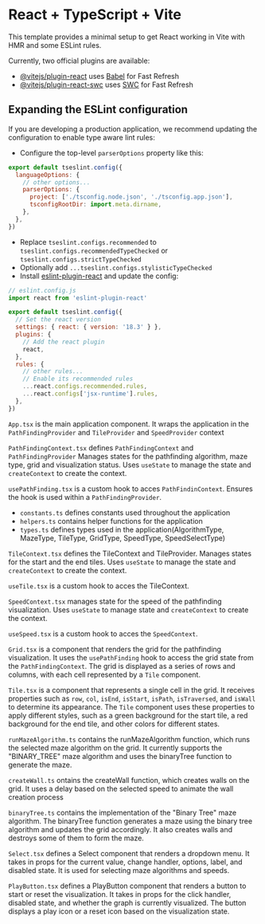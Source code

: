 # React + TypeScript + Vite

This template provides a minimal setup to get React working in Vite with HMR and some ESLint rules.

Currently, two official plugins are available:

- [@vitejs/plugin-react](https://github.com/vitejs/vite-plugin-react/blob/main/packages/plugin-react/README.md) uses [Babel](https://babeljs.io/) for Fast Refresh
- [@vitejs/plugin-react-swc](https://github.com/vitejs/vite-plugin-react-swc) uses [SWC](https://swc.rs/) for Fast Refresh

## Expanding the ESLint configuration

If you are developing a production application, we recommend updating the configuration to enable type aware lint rules:

- Configure the top-level `parserOptions` property like this:

```js
export default tseslint.config({
  languageOptions: {
    // other options...
    parserOptions: {
      project: ['./tsconfig.node.json', './tsconfig.app.json'],
      tsconfigRootDir: import.meta.dirname,
    },
  },
})
```

- Replace `tseslint.configs.recommended` to `tseslint.configs.recommendedTypeChecked` or `tseslint.configs.strictTypeChecked`
- Optionally add `...tseslint.configs.stylisticTypeChecked`
- Install [eslint-plugin-react](https://github.com/jsx-eslint/eslint-plugin-react) and update the config:

```js
// eslint.config.js
import react from 'eslint-plugin-react'

export default tseslint.config({
  // Set the react version
  settings: { react: { version: '18.3' } },
  plugins: {
    // Add the react plugin
    react,
  },
  rules: {
    // other rules...
    // Enable its recommended rules
    ...react.configs.recommended.rules,
    ...react.configs['jsx-runtime'].rules,
  },
})
```
`App.tsx` is the main application component.
It wraps the application in the `PathFindingProvider` and `TileProvider` and `SpeedProvider` context

`PathFindingContext.tsx` defines `PathFindingContext` and `PathFindingProvider`
Manages states for the pathfinding algorithm, maze type, grid and visualization status.
Uses `useState` to manage the state and `createContext` to create the context.

`usePathFinding.tsx` is a custom hook to acces `PathFindinContext`.
Ensures the hook is used within a `PathFindingProvider`.

- `constants.ts` defines constants used throughout the application
- `helpers.ts` contains helper functions for the application
- `types.ts` defines types used in the application(AlgorithmType, MazeType, TileType, GridType, SpeedType, SpeedSelectType)

`TileContext.tsx` defines the TileContext and TileProvider.
Manages states for the start and the end tiles.
Uses `useState` to manage the state and `createContext` to create the context.

`useTile.tsx` is a custom hook to acces the TileContext.

`SpeedContext.tsx` manages state for the speed of the pathfinding visualization.
Uses `useState` to manage state and `createContext` to create the context.

`useSpeed.tsx` is a custom hook to acces the `SpeedContext`.

`Grid.tsx` is a component that renders the grid for the pathfinding visualization.
It uses the `usePathFinding` hook to access the grid state from the `PathFindingContext`.
The grid is displayed as a series of rows and columns, with each cell represented by a `Tile` component.

`Tile.tsx` is a component that represents a single cell in the grid.
It receives properties such as `row`, `col`, `isEnd`, `isStart`, `isPath`, `isTraversed`, and `isWall` to determine its appearance.
The `Tile` component uses these properties to apply different styles, such as a green background for the start tile, a red background for the end tile, and other colors for different states.

`runMazeAlgorithm.ts` contains the runMazeAlgorithm function, which runs the selected maze algorithm on the grid. It currently supports the "BINARY_TREE" maze algorithm and uses the binaryTree function to generate the maze.

`createWall.ts` ontains the createWall function, which creates walls on the grid. It uses a delay based on the selected speed to animate the wall creation process

`binaryTree.ts` contains the implementation of the "Binary Tree" maze algorithm. The binaryTree function generates a maze using the binary tree algorithm and updates the grid accordingly. It also creates walls and destroys some of them to form the maze.

`Select.tsx` defines a Select component that renders a dropdown menu. It takes in props for the current value, change handler, options, label, and disabled state. It is used for selecting maze algorithms and speeds.

`PlayButton.tsx` defines a PlayButton component that renders a button to start or reset the visualization. It takes in props for the click handler, disabled state, and whether the graph is currently visualized. The button displays a play icon or a reset icon based on the visualization state.